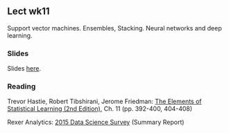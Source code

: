 
## Lect wk11

Support vector machines. Ensembles, Stacking. Neural networks and deep learning. 


### Slides

Slides [here](https://docs.google.com/presentation/d/1OxpusD6QDbMAqVDDPZHdDuJCX5S9pluQ-o4Bs_0f9hE).


### Reading

Trevor Hastie, Robert Tibshirani, Jerome Friedman: [The Elements of Statistical Learning (2nd Edition)](http://statweb.stanford.edu/~tibs/ElemStatLearn/printings/ESLII_print10.pdf), Ch. 11 (pp. 392-400, 404-408)

Rexer Analytics: [2015 Data Science Survey](http://www.rexeranalytics.com/assets/rexer_analytics_2015_data_miner_survey_summary_report.pdf) (Summary Report)


